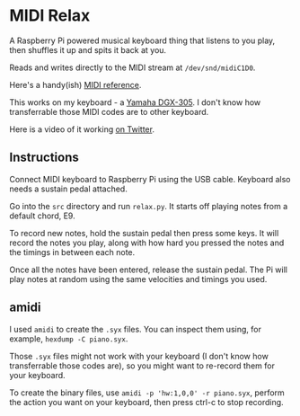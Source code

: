# MIDI Relax

A Raspberry Pi powered musical keyboard thing that listens to you play, then shuffles it up and spits it back at you.

Reads and writes directly to the MIDI stream at `/dev/snd/midiC1D0`.

Here's a handy(ish) [MIDI reference](https://www.midi.org/specifications/item/table-1-summary-of-midi-message).

This works on my keyboard - a [Yamaha DGX-305](https://www.manualslib.com/manual/196284/Yamaha-Portable-Grand-Dgx-305.html). I don't know how transferrable those MIDI codes are to other keyboard.

Here is a video of it working [on Twitter](https://twitter.com/danielthepope/status/1226546013466394626).

## Instructions

Connect MIDI keyboard to Raspberry Pi using the USB cable. Keyboard also needs a sustain pedal attached.

Go into the `src` directory and run `relax.py`. It starts off playing notes from a default chord, E9.

To record new notes, hold the sustain pedal then press some keys. It will record the notes you play, along with how hard you pressed the notes and the timings in between each note.

Once all the notes have been entered, release the sustain pedal. The Pi will play notes at random using the same velocities and timings you used.

## amidi

I used `amidi` to create the `.syx` files. You can inspect them using, for example, `hexdump -C piano.syx`.

Those `.syx` files might not work with your keyboard (I don't know how transferrable those codes are), so you might want to re-record them for your keyboard.

To create the binary files, use `amidi -p 'hw:1,0,0' -r piano.syx`, perform the action you want on your keyboard, then press ctrl-c to stop recording.
